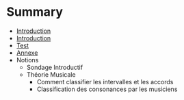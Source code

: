 # Summary

* [Introduction](README.md)
* [Introduction](chapter1.md)
* [Test](test.md)
* [Annexe](annexe.md)
* Notions
   * Sondage Introductif
   * Théorie Musicale
       * Comment classifier les intervalles et les accords
       * Classification des consonances par les musiciens

